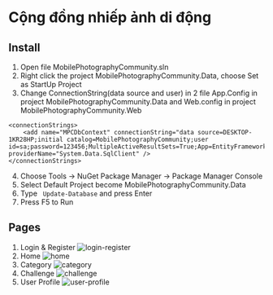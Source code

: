 # Cộng đồng nhiếp ảnh di động
## Install
1. Open file MobilePhotographyCommunity.sln
2. Right click the project MobilePhotographyCommunity.Data, choose Set as StartUp Project
3. Change ConnectionString(data source and user) in 2 file App.Config in project MobilePhotographyCommunity.Data and Web.config in project MobilePhotographyCommunity.Web
```
<connectionStrings>
    <add name="MPCDbContext" connectionString="data source=DESKTOP-1KR28HP;initial catalog=MobilePhotographyCommunity;user id=sa;password=123456;MultipleActiveResultSets=True;App=EntityFramework" providerName="System.Data.SqlClient" />
</connectionStrings>
```
4. Choose Tools -> NuGet Package Manager -> Package Manager Console
5. Select Default Project become MobilePhotographyCommunity.Data
6. Type ``` Update-Database``` and press Enter
7. Press F5 to Run

## Pages

1. Login & Register
![login-register](https://user-images.githubusercontent.com/48479522/94520344-4dc2ff00-0256-11eb-87e4-ab320daf10df.png)
2. Home
![home](https://user-images.githubusercontent.com/48479522/94520391-66331980-0256-11eb-853c-8b3297ad6b8a.png)
3. Category
![category](https://user-images.githubusercontent.com/48479522/94520395-68957380-0256-11eb-8a3e-226a6407fccb.png)
4. Challenge
![challenge](https://user-images.githubusercontent.com/48479522/94520403-6af7cd80-0256-11eb-9e08-2d5d3debcae4.png)
5. User Profile
![user-profile](https://user-images.githubusercontent.com/48479522/94520406-6cc19100-0256-11eb-8488-2074a55de09a.png)
